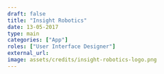 ```yaml
---
draft: false
title: "Insight Robotics"
date: 13-05-2017
type: main
categories: ["App"]
roles: ["User Interface Designer"]
external_url: 
image: assets/credits/insight-robotics-logo.png
---
```

